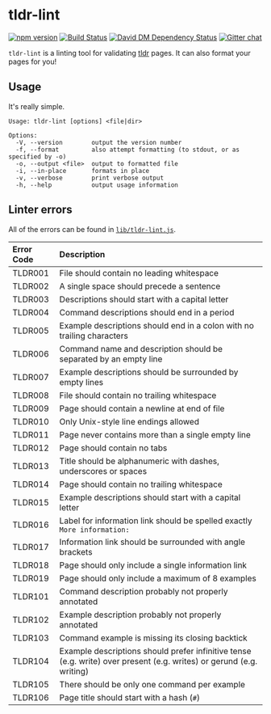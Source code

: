 # tldr-lint

[![npm version][npm-image]][npm-url]
[![Build Status][github-actions-image]][github-actions-url]
[![David DM Dependency Status][dep-image]][dep-url]
[![Gitter chat][gitter-image]][gitter-url]

`tldr-lint` is a linting tool for validating [tldr](https://github.com/tldr-pages/tldr) pages.
It can also format your pages for you!

## Usage

It's really simple.

```
Usage: tldr-lint [options] <file|dir>

Options:
  -V, --version        output the version number
  -f, --format         also attempt formatting (to stdout, or as specified by -o)
  -o, --output <file>  output to formatted file
  -i, --in-place       formats in place
  -v, --verbose        print verbose output
  -h, --help           output usage information
```

## Linter errors

All of the errors can be found in [`lib/tldr-lint.js`](./lib/tldr-lint.js).

Error Code  | Description
:---------- | :-----------
TLDR001     | File should contain no leading whitespace
TLDR002     | A single space should precede a sentence
TLDR003     | Descriptions should start with a capital letter
TLDR004     | Command descriptions should end in a period
TLDR005     | Example descriptions should end in a colon with no trailing characters
TLDR006     | Command name and description should be separated by an empty line
TLDR007     | Example descriptions should be surrounded by empty lines
TLDR008     | File should contain no trailing whitespace
TLDR009     | Page should contain a newline at end of file
TLDR010     | Only Unix-style line endings allowed
TLDR011     | Page never contains more than a single empty line
TLDR012     | Page should contain no tabs
TLDR013     | Title should be alphanumeric with dashes, underscores or spaces
TLDR014     | Page should contain no trailing whitespace
TLDR015     | Example descriptions should start with a capital letter
TLDR016     | Label for information link should be spelled exactly `More information: `
TLDR017     | Information link should be surrounded with angle brackets
TLDR018     | Page should only include a single information link
TLDR019     | Page should only include a maximum of 8 examples
TLDR101     | Command description probably not properly annotated
TLDR102     | Example description probably not properly annotated
TLDR103     | Command example is missing its closing backtick
TLDR104     | Example descriptions should prefer infinitive tense (e.g. write) over present (e.g. writes) or gerund (e.g. writing)
TLDR105     | There should be only one command per example
TLDR106     | Page title should start with a hash (`#`)

[npm-url]: https://www.npmjs.com/package/tldr-lint
[npm-image]: https://img.shields.io/npm/v/tldr-lint.svg

[github-actions-url]: https://github.com/tldr-pages/tldr-lint/actions
[github-actions-image]: https://img.shields.io/github/workflow/status/tldr-pages/tldr-lint/Tests/master.svg

[dep-url]: https://david-dm.org/tldr-pages/tldr-lint
[dep-image]: https://img.shields.io/david/tldr-pages/tldr-lint.svg

[dev-dep-url]: https://david-dm.org/tldr-pages/tldr-lint#info=devDependencies
[dev-dep-image]: https://img.shields.io/david/dev/tldr-pages/tldr-lint.svg

[gitter-url]: https://gitter.im/tldr-pages/tldr
[gitter-image]: https://img.shields.io/gitter/room/tldr-pages/tldr.svg
